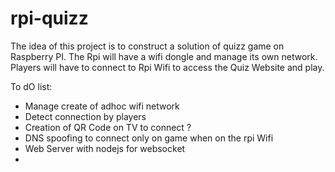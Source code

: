 # rpi-quizz

The idea of this project is to construct a solution of quizz game on Raspberry PI. The Rpi will have a wifi dongle and manage its own network. Players will have to connect to Rpi Wifi to access the Quiz Website and play.

To dO list:
 * Manage create of adhoc wifi network
 * Detect connection by players
 * Creation of QR Code on TV to connect ?
 * DNS spoofing to connect only on game when on the rpi Wifi
 * Web Server with nodejs for websocket
 * 
